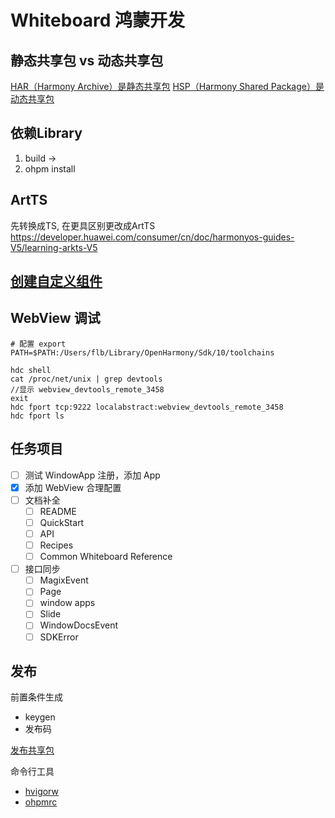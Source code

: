 # Whiteboard 鸿蒙开发

## 静态共享包 vs 动态共享包

[HAR（Harmony Archive）是静态共享包](https://developer.huawei.com/consumer/cn/doc/harmonyos-guides-V5/har-package-V5)
[HSP（Harmony Shared Package）是动态共享包](https://developer.huawei.com/consumer/cn/doc/harmonyos-guides-V5/in-app-hsp-V5)

## 依赖Library

1. build ->
2. ohpm install

## ArtTS

先转换成TS, 在更具区别更改成ArtTS
https://developer.huawei.com/consumer/cn/doc/harmonyos-guides-V5/learning-arkts-V5

## [创建自定义组件](https://developer.huawei.com/consumer/cn/doc/harmonyos-guides-V5/arkts-create-custom-components-V5#%E6%88%90%E5%91%98%E5%87%BD%E6%95%B0%E5%8F%98%E9%87%8F)

## WebView 调试

```shell
# 配置 export PATH=$PATH:/Users/flb/Library/OpenHarmony/Sdk/10/toolchains

hdc shell
cat /proc/net/unix | grep devtools
//显示 webview_devtools_remote_3458
exit
hdc fport tcp:9222 localabstract:webview_devtools_remote_3458
hdc fport ls

```

## 任务项目

- [ ] 测试 WindowApp 注册，添加 App
- [x] 添加 WebView 合理配置
- [ ] 文档补全
    - [ ] README
    - [ ] QuickStart
    - [ ] API
    - [ ] Recipes
    - [ ] Common Whiteboard Reference
- [ ] 接口同步
    - [ ] MagixEvent
    - [ ] Page
    - [ ] window apps
    - [ ] Slide
    - [ ] WindowDocsEvent
    - [ ] SDKError

## 发布

前置条件生成

* keygen
* 发布码

[发布共享包](https://developer.huawei.com/consumer/cn/doc/harmonyos-guides-V13/ide-har-publish-V13)

命令行工具

* [hvigorw](https://developer.huawei.com/consumer/cn/doc/harmonyos-guides-V13/ide-hvigor-commandline-V13)
* [ohpmrc](https://developer.huawei.com/consumer/cn/doc/harmonyos-guides-V13/ide-ohpmrc-V13)